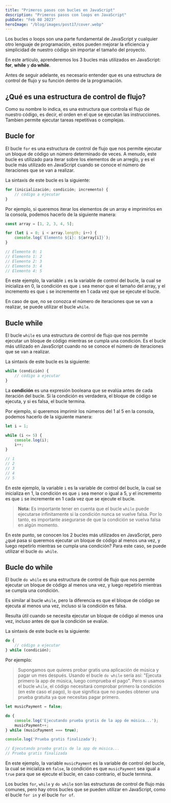 ```yaml
---
title: "Primeros pasos con bucles en JavaScript"
description: "Primeros pasos con loops en JavaScript"
pubDate: "Feb 08 2023"
heroImage: "/blog/images/post17/cover.webp"
---
```


Los bucles o loops son una parte fundamental de JavaScript y cualquier otro lenguaje de programación, estos pueden mejorar la eficiencia y simplicidad de nuestro código sin importar el tamaño del proyecto.

En este artículo, aprenderemos los 3 bucles más utilizados en JavaScript: **for**, **while** y **do while**.

Antes de seguir adelante, es necesario entender que es una estructura de control de flujo y su función dentro de la programación.

## ¿Qué es una estructura de control de flujo?

Como su nombre lo indica, es una estructura que controla el flujo de nuestro código, es decir, el orden en el que se ejecutan las instrucciones. Tambien permite ejecutar tareas repetitivas o complejas.

## Bucle for

El bucle `for` es una estructura de control de flujo que nos permite ejecutar un bloque de código un número determinado de veces. A menudo, este bucle es utilizado para iterar sobre los elementos de un arreglo, y es el bucle más utilizado en JavaScript cuando se conoce el número de iteraciones que se van a realizar.

La sintaxis de este bucle es la siguiente:

```js
for (inicialización; condición; incremento) {
	// código a ejecutar
}
```

Por ejemplo, si queremos iterar los elementos de un array e imprimirlos en la consola, podemos hacerlo de la siguiente manera:

```js
const array = [1, 2, 3, 4, 5];

for (let i = 0; i < array.length; i++) {
	console.log(`Elemento ${i}: ${array[i]}`);
}

// Elemento 0: 1
// Elemento 1: 2
// Elemento 2: 3
// Elemento 3: 4
// Elemento 4: 5
```

En este ejemplo, la variable `i` es la variable de control del bucle, la cual se inicializa en 0, la condición es que `i` sea menor que el tamaño del array, y el incremento es que `i` se incremente en 1 cada vez que se ejecute el bucle.

En caso de que, no se conozca el número de iteraciones que se van a realizar, se puede utilizar el bucle `while`.

## Bucle while

El bucle `while` es una estructura de control de flujo que nos permite ejecutar un bloque de código mientras se cumpla una condición. Es el bucle más utilizado en JavaScript cuando no se conoce el número de iteraciones que se van a realizar.

La sintaxis de este bucle es la siguiente:

```js
while (condición) {
	// código a ejecutar
}
```

La **condición** es una expresión booleana que se evalúa antes de cada iteración del bucle. Si la condición es verdadera, el bloque de código se ejecuta, y si es falsa, el bucle termina.

Por ejemplo, si queremos imprimir los números del 1 al 5 en la consola, podemos hacerlo de la siguiente manera:

```js
let i = 1;

while (i <= 5) {
	console.log(i);
	i++;
}

// 1
// 2
// 3
// 4
// 5
```

En este ejemplo, la variable `i` es la variable de control del bucle, la cual se inicializa en 1, la condición es que `i` sea menor o igual a 5, y el incremento es que `i` se incremente en 1 cada vez que se ejecute el bucle.

> **Nota:** Es importante tener en cuenta que el bucle `while` puede ejecutarse infinitamente si la condición nunca se vuelve falsa. Por lo tanto, es importante asegurarse de que la condición se vuelva falsa en algún momento.

En este punto, se conocen los 2 bucles más utilizados en JavaScript, pero ¿qué pasa si queremos ejecutar un bloque de código al menos una vez, y luego repetirlo mientras se cumpla una condición? Para este caso, se puede utilizar el bucle `do while`.

## Bucle do while

El bucle `do while` es una estructura de control de flujo que nos permite ejecutar un bloque de código al menos una vez, y luego repetirlo mientras se cumpla una condición.

Es similar al bucle `while`, pero la diferencia es que el bloque de código se ejecuta al menos una vez, incluso si la condición es falsa.

Resulta útil cuando se necesita ejecutar un bloque de código al menos una vez, incluso antes de que la condición se evalúe.

La sintaxis de este bucle es la siguiente:

```js
do {
	// código a ejecutar
} while (condición);
```

Por ejemplo:

> Supongamos que quieres probar gratis una aplicación de música y pagar un mes después. Usando el bucle `do while` sería así: "Ejecuta primero la app de música, luego comprueba el pago".
> Pero si usamos el bucle `while`, el código necesitará comprobar primero la condición (en este caso el pago), lo que significa que no puedes obtener una prueba gratuita ya que necesitas pagar primero.

```js
let musicPayment = false;

do {
	console.log('Ejecutando prueba gratis de la app de música...');
	musicPayment++;
} while (musicPayment === true);

console.log('Prueba gratis finalizada');

// Ejecutando prueba gratis de la app de música...
// Prueba gratis finalizada
```

En este ejemplo, la variable `musicPayment` es la variable de control del bucle, la cual se inicializa en `false`, la condición es que `musicPayment` sea igual a `true` para que se ejecute el bucle, en caso contrario, el bucle termina.

Los bucles `for`, `while` y `do while` son las estructuras de control de flujo más comunes, pero hay otros bucles que se pueden utilizar en JavaScript, como el bucle `for in` y el bucle `for of`.